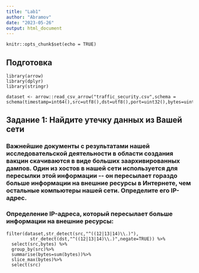 ```yaml
---
title: "Lab1"
author: "Abramov"
date: "2023-05-26"
output: html_document
---
```


```{r setup, include=FALSE}
knitr::opts_chunk$set(echo = TRUE)
```
## Подготовка
```{r}
library(arrow)
library(dplyr)
library(stringr)

```
```{r,warning=FALSE, message=FALSE, error=FALSE}
dataset <- arrow::read_csv_arrow("traffic_security.csv",schema = schema(timestamp=int64(),src=utf8(),dst=utf8(),port=uint32(),bytes=uint32()))
```

## Задание 1: Найдите утечку данных из Вашей сети

### Важнейшие документы с результатами нашей исследовательской деятельности в области создания вакцин скачиваются в виде больших заархивированных дампов. Один из хостов в нашей сети используется для пересылки этой информации -- он пересылает гораздо больше информации на внешние ресурсы в Интернете, чем остальные компьютеры нашей сети. Определите его IP-адрес.

### Определение IP-адреса, который пересылает больше информации на внешние ресурсы:

```{r}
filter(dataset,str_detect(src,"^((12|13|14)\\.)"),
         str_detect(dst,"^((12|13|14)\\.)",negate=TRUE)) %>% 
  select(src,bytes) %>%
  group_by(src)%>% 
  summarise(bytes=sum(bytes))%>%
  slice_max(bytes)%>%
  select(src)
```
